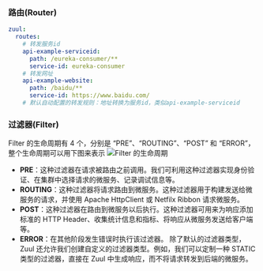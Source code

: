 ### 路由(Router)
```yaml
zuul:
  routes:
    # 转发服务id
    api-example-serviceid:
      path: /eureka-consumer/**
      service-id: eureka-consumer
    # 转发网址
    api-example-website:
      path: /baidu/**
      service-id: https://www.baidu.com/
    # 默认自动配置的转发规则：地址转换为服务id，类似api-example-serviceid
```
### 过滤器(Filter)
Filter 的生命周期有 4 个，分别是 “PRE”、“ROUTING”、“POST” 和 “ERROR”，整个生命周期可以用下图来表示
![Filter 的生命周期](https://src.windmt.com/img/006tNc79ly1fqmg1wtyhdj30pl0fqdgt.jpg)
- **PRE**：这种过滤器在请求被路由之前调用。我们可利用这种过滤器实现身份验证、在集群中选择请求的微服务、记录调试信息等。
- **ROUTING**：这种过滤器将请求路由到微服务。这种过滤器用于构建发送给微服务的请求，并使用 Apache HttpClient 或 Netfilx Ribbon 请求微服务。
- **POST**：这种过滤器在路由到微服务以后执行。这种过滤器可用来为响应添加标准的 HTTP Header、收集统计信息和指标、将响应从微服务发送给客户端等。
- **ERROR**：在其他阶段发生错误时执行该过滤器。 除了默认的过滤器类型，Zuul 还允许我们创建自定义的过滤器类型。例如，我们可以定制一种 STATIC 类型的过滤器，直接在 Zuul 中生成响应，而不将请求转发到后端的微服务。